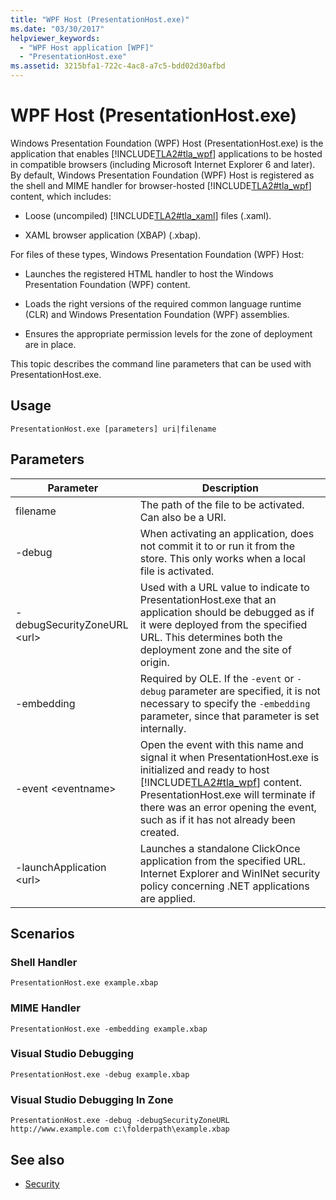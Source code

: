 ```yaml
---
title: "WPF Host (PresentationHost.exe)"
ms.date: "03/30/2017"
helpviewer_keywords: 
  - "WPF Host application [WPF]"
  - "PresentationHost.exe"
ms.assetid: 3215bfa1-722c-4ac8-a7c5-bdd02d30afbd
---
```

# WPF Host (PresentationHost.exe)
Windows Presentation Foundation (WPF) Host (PresentationHost.exe) is the application that enables [!INCLUDE[TLA2#tla_wpf](../../../../includes/tla2sharptla-wpf-md.md)] applications to be hosted in compatible browsers (including Microsoft Internet Explorer 6 and later). By default, Windows Presentation Foundation (WPF) Host is registered as the shell and MIME handler for browser-hosted [!INCLUDE[TLA2#tla_wpf](../../../../includes/tla2sharptla-wpf-md.md)] content, which includes:  
  
- Loose (uncompiled) [!INCLUDE[TLA2#tla_xaml](../../../../includes/tla2sharptla-xaml-md.md)] files (.xaml).  
  
- XAML browser application (XBAP) (.xbap).  
  
 For files of these types, Windows Presentation Foundation (WPF) Host:  
  
- Launches the registered HTML handler to host the Windows Presentation Foundation (WPF) content.  
  
- Loads the right versions of the required common language runtime (CLR) and Windows Presentation Foundation (WPF) assemblies.  
  
- Ensures the appropriate permission levels for the zone of deployment are in place.  
  
 This topic describes the command line parameters that can be used with PresentationHost.exe.  
  
## Usage  
 `PresentationHost.exe [parameters] uri|filename`  
  
## Parameters  
  
|Parameter|Description|  
|---------------|-----------------|  
|filename|The path of the file to be activated. Can also be a URI.|  
|-debug|When activating an application, does not commit it to or run it from the store. This only works when a local file is activated.|  
|-debugSecurityZoneURL \<url>|Used with a URL value to indicate to PresentationHost.exe that an application should be debugged as if it were deployed from the specified URL. This determines both the deployment zone and the site of origin.|  
|-embedding|Required by OLE. If the `-event` or `-debug` parameter are specified, it is not necessary to specify the `-embedding` parameter, since that parameter is set internally.|  
|-event \<eventname>|Open the event with this name and signal it when PresentationHost.exe is initialized and ready to host [!INCLUDE[TLA2#tla_wpf](../../../../includes/tla2sharptla-wpf-md.md)] content. PresentationHost.exe will terminate if there was an error opening the event, such as if it has not already been created.|  
|-launchApplication \<url>|Launches a standalone ClickOnce application from the specified URL. Internet Explorer and WinINet security policy concerning .NET applications are applied.|  
  
## Scenarios  
  
### Shell Handler  
 `PresentationHost.exe example.xbap`  
  
### MIME Handler  
 `PresentationHost.exe -embedding example.xbap`  
  
### Visual Studio Debugging  
 `PresentationHost.exe -debug example.xbap`  
  
### Visual Studio Debugging In Zone  
 `PresentationHost.exe -debug -debugSecurityZoneURL http://www.example.com c:\folderpath\example.xbap`  
  
## See also

- [Security](../security-wpf.md)
